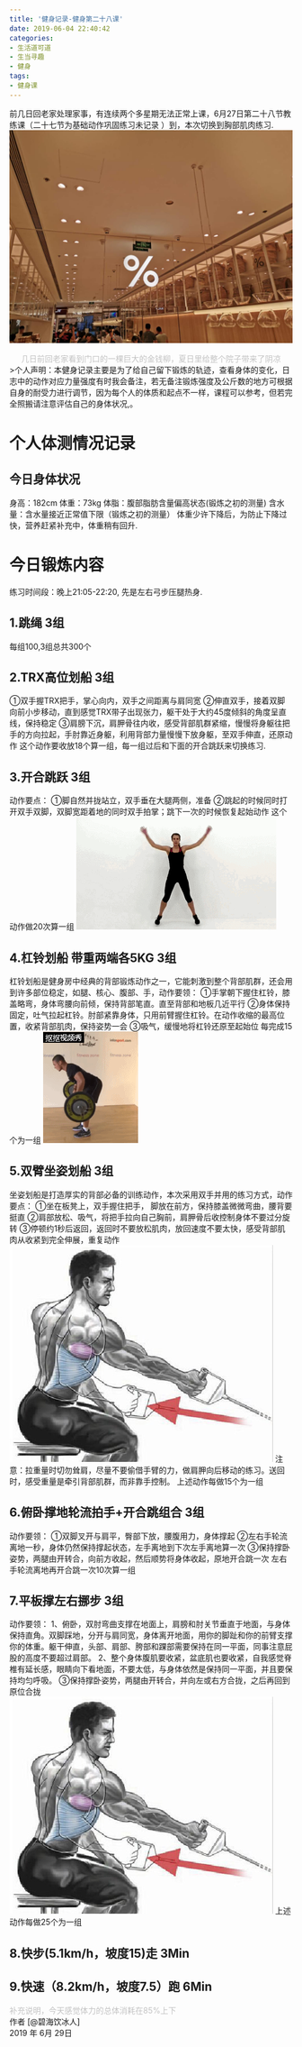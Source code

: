 ```yaml
---
title: '健身记录-健身第二十八课'
date: 2019-06-04 22:40:42
categories:
- 生活道可道
- 生当寻趣
- 健身
tags:
- 健身课
---
```



前几日回老家处理家事，有连续两个多星期无法正常上课，6月27日第二十八节教练课（二十七节为基础动作巩固练习未记录 ）到，本次切换到胸部肌肉练习.
![](https://raw.githubusercontent.com/liruixue/muqiaosite/master/images/life-gym/class26-home.jpg)
<center><font color=#c3c3c3>几日前回老家看到门口的一棵巨大的金钱柳，夏日里给整个院子带来了阴凉</font></center>
<!-- more -->
>个人声明：本健身记录主要是为了给自己留下锻炼的轨迹，查看身体的变化，日志中的动作对应力量强度有时我会备注，若无备注锻炼强度及公斤数的地方可根据自身的耐受力进行调节，因为每个人的体质和起点不一样，课程可以参考，但若完全照搬请注意评估自己的身体状况,。


#  个人体测情况记录
##  今日身体状况
身高：182cm
体重：73kg
体脂：腹部脂肪含量偏高状态(锻炼之初的测量)
含水量：含水量接近正常值下限（锻炼之初的测量）
体重少许下降后，为防止下降过快，营养赶紧补充中，体重稍有回升.
#  今日锻炼内容
练习时间段：晚上21:05-22:20, 先是左右弓步压腿热身.
##  1.跳绳   3组
每组100,3组总共300个
##  2.TRX高位划船   3组
①双手握TRX把手，掌心向内，双手之间距离与肩同宽
②伸直双手，接着双脚向前小步移动，直到感觉TRX带子出现张力，躯干处于大约45度倾斜的角度呈直线，保持稳定
③肩膀下沉，肩胛骨往内收，感受背部肌群紧缩，慢慢将身躯往把手的方向拉起，手肘靠近身躯，利用背部力量慢慢下放身躯，至双手伸直，还原动作
这个动作要收放18个算一组，每一组过后和下面的开合跳跃来切换练习.
##  3.开合跳跃   3组
动作要点：
①脚自然并拢站立，双手垂在大腿两侧，准备
②跳起的时候同时打开双手双脚，双脚宽距着地的同时双手拍掌；跳下一次的时候恢复起始动作
这个动作做20次算一组
![](https://raw.githubusercontent.com/liruixue/muqiaosite/master/images/life-gym/class1-jump-papa.gif)
##  4.杠铃划船  带重两端各5KG 3组
杠铃划船是健身房中经典的背部锻炼动作之一，它能刺激到整个背部肌群，还会用到许多部位稳定，如腿、核心、腹部、手，动作要领：
①手掌朝下握住杠铃，膝盖略弯，身体弯腰向前倾，保持背部笔直。直至背部和地板几近平行
②身体保持固定，吐气拉起杠铃。肘部紧靠身体，只用前臂握住杠铃。在动作收缩的最高位置，收紧背部肌肉，保持姿势一会
③吸气，缓慢地将杠铃还原至起始位
每完成15个为一组
![](https://raw.githubusercontent.com/liruixue/muqiaosite/master/images/life-gym/class11-gangling-boat.gif)
##  5.双臂坐姿划船  3组
坐姿划船是打造厚实的背部必备的训练动作，本次采用双手并用的练习方式，动作要点：
①坐在板凳上，双手握住把手， 脚放在前方，保持膝盖微微弯曲，腰背要挺直
②肩部放松、吸气，将把手拉向自己胸前，肩胛骨后收控制身体不要过分旋转
③停顿约1秒后返回，返回时不要放松肌肉，放回速度不要太快，感受背部肌肉从收紧到完全伸展，重复动作
![](https://raw.githubusercontent.com/liruixue/muqiaosite/master/images/life-gym/class23-seat-boat.jpg)
注意：拉重量时切勿耸肩，尽量不要偷借手臂的力，做肩胛向后移动的练习。送回时，感受重量是牵引背部肌群，而非靠手控制。
上述动作每做15个为一组
##  6.俯卧撑地轮流拍手+开合跳组合   3组
动作要领：
①双脚叉开与肩平，臀部下放，腰腹用力，身体撑起
②左右手轮流离地一秒，身体仍然保持撑起状态，左手离地到下次左手离地算一次
③保持撑卧姿势，两腿由开转合，向前方收起，然后顺势将身体收起，原地开合跳一次
左右手轮流离地再开合跳一次10次算一组
##  7.平板撑左右挪步 3组
动作要领：
1、俯卧，双肘弯曲支撑在地面上，肩膀和肘关节垂直于地面，与身体保持直角。双脚踩地，分开与肩同宽，身体离开地面，用你的脚趾和你的前臂支撑你的体重。躯干伸直，头部、肩部、胯部和踝部需要保持在同一平面，同事注意屁股的高度不要超过肩部。
2、整个身体腹肌要收紧，盆底肌也要收紧，自我感觉脊椎有延长感，眼睛向下看地面，不要太低，与身体依然是保持同一平面，并且要保持均匀呼吸。
③保持撑卧姿势，两腿由开转合，并向左或右方合拢，之后再回到原位合拢
![](https://raw.githubusercontent.com/liruixue/muqiaosite/master/images/life-gym/class23-seat-boat.jpg)
上述动作每做25个为一组
##  8.快步(5.1km/h，坡度15)走          3Min
##  9.快速（8.2km/h，坡度7.5）跑          6Min


<font color=#c3c3c3>补充说明，今天感觉体力的总体消耗在85%上下</font>
</br>
作者 [@碧海饮冰人]    
2019 年 6月 29日    



